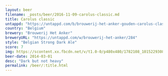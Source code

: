 ```yaml
---
layout: beer
filename: _posts/beer/2016-11-09-carolus-classic.md
title: Carolus classic
untappd: "https://untappd.com/b/brouwerij-het-anker-gouden-carolus-classic/9087"
country: "Belgium"
brewery: "Brouwerij Het Anker"
breweryURL: "https://untappd.com/w/brouwerij-het-anker/284"
style: "Belgian Strong Dark Ale"
score: 7
img: https://scontent.xx.fbcdn.net/v/t1.0-0/p480x480/1782108_10152293087803745_1558065696_n.jpg?oh=f4e3d5db0e9d5d29a8544d22e275de6a&oe=59021885
beer-date: 2014-03-01
desc: "Dark but not heavy"
permalink: /beer/:title.html
---
```

